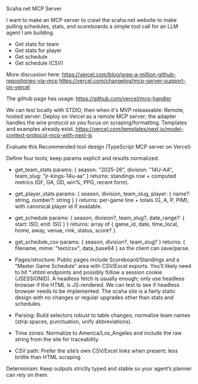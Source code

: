 Scaha.net MCP Server

I want to make an MCP server to crawl the scaha.net website to make pulling schedules, stats, and scoreboards a simple tool call for an LLM agent I am building. 
- Get stats for team 
- Get stats for player 
- Get schedule 
- Get schedule (CSV)



More discussion here: https://vercel.com/blog/grep-a-million-github-repositories-via-mcp
https://vercel.com/changelog/mcp-server-support-on-vercel

The github page has usage:
https://github.com/vercel/mcp-handler

We can test locally with STDIO, then when it's MVP releaseable:
Remote, hosted server: Deploy on Vercel as a remote MCP server; the adapter handles the wire protocol so you focus on scraping/formatting. Templates and examples already exist.
https://vercel.com/templates/next.js/model-context-protocol-mcp-with-next-js


Evaluate this Recommended tool design (TypeScript MCP server on Vercel)

Define four tools; keep params explicit and results normalized.

- get_team_stats
params: { season: "2025-26", division: "14U-AA", team_slug: "jr-kings-14u-aa" }
returns: standings row + computed metrics (GF, GA, GD, win%, PPG, recent form).

- get_player_stats
params: { season, division, team_slug, player: { name?: string, number?: string } }
returns: per-game line + totals (G, A, P, PIM), with canonical player id if available.

- get_schedule
params: { season, division?, team_slug?, date_range?: { start: ISO, end: ISO } }
returns: array of { game_id, date, time_local, home, away, venue, rink, status, score? }.

- get_schedule_csv
params: { season, division?, team_slug? }
returns: { filename, mime: "text/csv", data_base64 } so the client can save/parse.

- Pages/structure: Public pages include Scoreboard/Standings and a “Master Game Schedule” area with CSV/Excel exports. You’ll likely need to hit *.xhtml endpoints and possibly follow a session cookie (JSESSIONID). A headless fetch is usually enough; only use headless browser if the HTML is JS-rendered.  We can test to see if headless browser needs to be implemented.  The scaha site is a fairly static design with no changes or regular upgrades other than stats and schedules.
- Parsing: Build selectors robust to table changes; normalize team names (strip spaces, punctuation, unify abbreviations).
- Time zones: Normalize to America/Los_Angeles and include the raw string from the site for traceability.
- CSV path: Prefer the site’s own CSV/Excel links when present; less brittle than HTML scraping.

Determinism: Keep outputs strictly typed and stable so your agent’s planner can rely on them.
